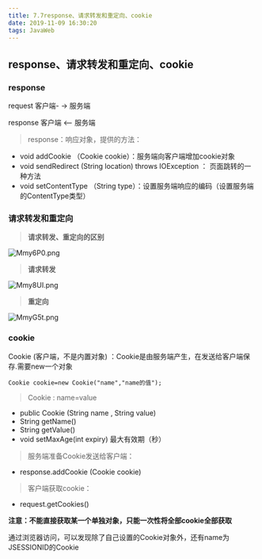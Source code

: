 ```yaml
---
title: 7.7response、请求转发和重定向、cookie
date: 2019-11-09 16:30:20
tags: JavaWeb
---
```


## response、请求转发和重定向、cookie

### response

request   客户端-    ->    服务端

response  客户端    <--    服务端

> response：响应对象，提供的方法：

- void addCookie （Cookie cookie）：服务端向客户端增加cookie对象
- void sendRedirect (String location)  throws  IOException   ： 页面跳转的一种方法
- void setContentType （String type）：设置服务端响应的编码（设置服务端的ContentType类型）

### 请求转发和重定向

> **请求转发、重定向的区别**

![Mmy6P0.png](https://s2.ax1x.com/2019/11/09/Mmy6P0.png)

> **请求转发**

![Mmy8UI.png](https://s2.ax1x.com/2019/11/09/Mmy8UI.png)

> **重定向**

![MmyG5t.png](https://s2.ax1x.com/2019/11/09/MmyG5t.png)

### cookie

Cookie (客户端，不是内置对象) ：Cookie是由服务端产生，在发送给客户端保存.需要new一个对象

```
Cookie cookie=new Cookie("name","name的值");
```

> Cookie :  name=value

- public Cookie (String name , String value)
- String getName()
- String getValue()
- void setMaxAge(int expiry)   最大有效期（秒）

> 服务端准备Cookie发送给客户端：

- response.addCookie (Cookie cookie)

> 客户端获取cookie：

- request.getCookies()

**注意：不能直接获取某一个单独对象，只能一次性将全部cookie全部获取**

通过浏览器访问，可以发现除了自己设置的Cookie对象外，还有name为  JSESSIONID的Cookie